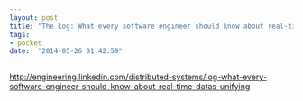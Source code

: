 ```yaml
---
layout: post
title: "The Log: What every software engineer should know about real-time data's unifying abstraction | LinkedIn Engineering"
tags:
- pocket
date:  "2014-05-26 01:42:59"
---
```


http://engineering.linkedin.com/distributed-systems/log-what-every-software-engineer-should-know-about-real-time-datas-unifying

